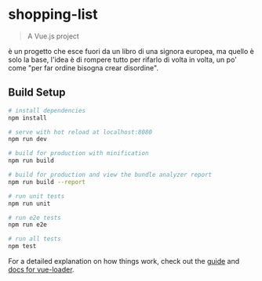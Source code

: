 # shopping-list

> A Vue.js project

è un progetto che esce fuori da un libro di una signora europea, ma quello è
solo la base, l'idea è di rompere tutto per rifarlo di volta in volta, un
po' come "per far ordine bisogna crear disordine".

## Build Setup

``` bash
# install dependencies
npm install

# serve with hot reload at localhost:8080
npm run dev

# build for production with minification
npm run build

# build for production and view the bundle analyzer report
npm run build --report

# run unit tests
npm run unit

# run e2e tests
npm run e2e

# run all tests
npm test
```

For a detailed explanation on how things work, check out the [guide](http://vuejs-templates.github.io/webpack/) and [docs for vue-loader](http://vuejs.github.io/vue-loader).
